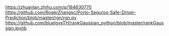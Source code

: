 https://zhuanlan.zhihu.com/p/184630770
https://github.com/RogerZhangsc/Porto-Seguros-Safe-Driver-Prediction/blob/master/rgn/rgn.py
https://github.com/blueloveTH/rankGaussian_python/blob/master/rankGaussian.ipynb